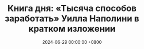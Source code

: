 ---
title: "Книга дня: «Тысяча способов заработать» Уилла Наполини в кратком изложении"
description: >-
  💼 «Тысяча способов заработать» — практическое руководство с множеством идей и стратегий для создания дохода и финансовой независимости. Хотите финансовую свободу? Книга Уилла Наполини "Тысяча Способов Заработать" предлагает необычные идеи для дохода — от хобби до инвестиций!
date: 2024-06-29 00:00:00 +0800
categories: [Мышление, Конспекты-книг]
tags:
  [
    тысяча-способов-заработать,
    уилл-наполини,
    заработок,
    бизнес-идеи,
    предпринимательство,
    пассивный-доход,
    финансовая-свобода,
    креативный-бизнес,
    инвестиции,
    личные-финансы,
    самозанятость,
    работа-из-дома,
    домашний-бизнес,
    финансовый-успех,
    онлайн-маркетинг,
    дополнительный-заработок,
    нестандартные-идеи
  ]
image: 
alt: Книга Тысяча Способов Заработать Уилла Наполини
fallback:
  - 
  - 
---